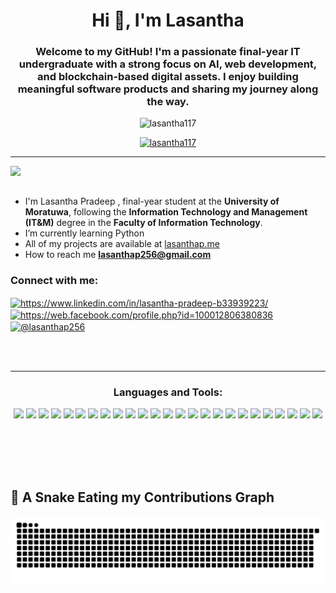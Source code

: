 <h1 align="center">Hi 👋, I'm Lasantha</h1>
<h3 align="center">Welcome to my GitHub! I'm a passionate final-year IT undergraduate with a strong focus on AI, web development, and blockchain-based digital assets. I enjoy building meaningful software products and sharing my journey along the way.</h3>




<p align="center"> <img src="https://komarev.com/ghpvc/?username=lasantha117&label=Profile%20views&color=0e75b6&style=flat" alt="lasantha117" /> </p>

<p align="center"> <a href="https://github.com/ryo-ma/github-profile-trophy"><img src="https://github-profile-trophy.vercel.app/?username=lasantha117" alt="lasantha117" /></a> </p>

<hr>

<picture> <img align="left" src="https://github.com/7oSkaaa/7oSkaaa/blob/main/Images/Right_Side.gif?raw=true" width = 350x></picture>

<br><br>

-  I'm Lasantha Pradeep , final-year student at the **University of Moratuwa**, following the **Information Technology and Management (IT&M)** degree in the **Faculty of Information Technology**.
-  I’m currently learning Python
-  All of my projects are available at [lasanthap.me](lasantha.me)
-  How to reach me **lasanthap256@gmail.com**

  

<h3 align="left">Connect with me:</h3>
<p align="left">
<a href="https://linkedin.com/in/https://www.linkedin.com/in/lasantha-pradeep-b33939223/" target="blank"><img align="center" src="https://raw.githubusercontent.com/rahuldkjain/github-profile-readme-generator/master/src/images/icons/Social/linked-in-alt.svg" alt="https://www.linkedin.com/in/lasantha-pradeep-b33939223/" height="30" width="40" /></a>
<a href="https://fb.com/https://web.facebook.com/profile.php?id=100012806380836" target="blank"><img align="center" src="https://raw.githubusercontent.com/rahuldkjain/github-profile-readme-generator/master/src/images/icons/Social/facebook.svg" alt="https://web.facebook.com/profile.php?id=100012806380836" height="30" width="40" /></a>
<a href="https://medium.com/@lasanthap256" target="blank"><img align="center" src="https://raw.githubusercontent.com/rahuldkjain/github-profile-readme-generator/master/src/images/icons/Social/medium.svg" alt="@lasanthap256" height="30" width="40" /></a>
</p>

<br><br>
<hr>


<h3 align="center">Languages and Tools:</h3>

<p align="center">
  <!-- Frontend -->
  <img src="https://img.shields.io/badge/-Angular-DD0031?style=flat-square&logo=angular&logoColor=white" />
  <img src="https://img.shields.io/badge/-React-61DAFB?style=flat-square&logo=react&logoColor=black" />
  <img src="https://img.shields.io/badge/-Redux-764ABC?style=flat-square&logo=redux&logoColor=white" />
  <img src="https://img.shields.io/badge/-Bootstrap-7952B3?style=flat-square&logo=bootstrap&logoColor=white" />
  <img src="https://img.shields.io/badge/-Tailwind-06B6D4?style=flat-square&logo=tailwindcss&logoColor=white" />
  <img src="https://img.shields.io/badge/-HTML5-E34F26?style=flat-square&logo=html5&logoColor=white" />
  <img src="https://img.shields.io/badge/-CSS3-1572B6?style=flat-square&logo=css3&logoColor=white" />
  <img src="https://img.shields.io/badge/-JavaScript-F7DF1E?style=flat-square&logo=javascript&logoColor=black" />
  <img src="https://img.shields.io/badge/-TypeScript-3178C6?style=flat-square&logo=typescript&logoColor=white" />

  <!-- Backend -->
  <img src="https://img.shields.io/badge/-Node.js-339933?style=flat-square&logo=nodedotjs&logoColor=white" />
  <img src="https://img.shields.io/badge/-Express-000000?style=flat-square&logo=express&logoColor=white" />
  <img src="https://img.shields.io/badge/-NestJS-E0234E?style=flat-square&logo=nestjs&logoColor=white" />
  <img src="https://img.shields.io/badge/-Spring-6DB33F?style=flat-square&logo=spring&logoColor=white" />

  <img src="https://img.shields.io/badge/-Python-3776AB?style=flat-square&logo=python&logoColor=white" />
  <img src="https://img.shields.io/badge/-Java-007396?style=flat-square&logo=java&logoColor=white" />
  <img src="https://img.shields.io/badge/-C-00599C?style=flat-square&logo=c&logoColor=white" />

  <!-- Databases -->
  <img src="https://img.shields.io/badge/-MongoDB-47A248?style=flat-square&logo=mongodb&logoColor=white" />
  <img src="https://img.shields.io/badge/-MySQL-4479A1?style=flat-square&logo=mysql&logoColor=white" />
  <img src="https://img.shields.io/badge/-PostgreSQL-336791?style=flat-square&logo=postgresql&logoColor=white" />
  <img src="https://img.shields.io/badge/-Firebase-FFCA28?style=flat-square&logo=firebase&logoColor=black" />

  <!-- Dev & UI Tools -->
  <img src="https://img.shields.io/badge/-Postman-FF6C37?style=flat-square&logo=postman&logoColor=white" />
  <img src="https://img.shields.io/badge/-Electron-47848F?style=flat-square&logo=electron&logoColor=white" />
  <img src="https://img.shields.io/badge/-Figma-F24E1E?style=flat-square&logo=figma&logoColor=white" />
  <img src="https://img.shields.io/badge/-Illustrator-FF9A00?style=flat-square&logo=adobeillustrator&logoColor=white" />
  <img src="https://img.shields.io/badge/-Blender-F5792A?style=flat-square&logo=blender&logoColor=white" />
</p>




<br><br><br><br>

## 🐍 A Snake Eating my Contributions Graph
	
<p align = "center">
	<img src = "https://github.com/7oSkaaa/7oSkaaa/blob/output/github-contribution-grid-snake.svg?" alt = "Snake Game"/>
</p>
